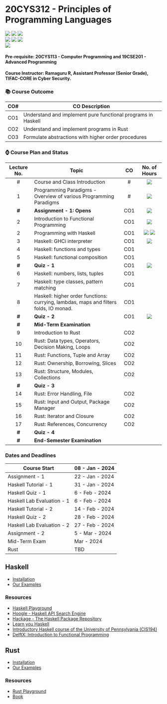 # 20CYS312 - Principles of Programming Languages
![](https://img.shields.io/badge/Batch-21CYS-lightgreen) ![](https://img.shields.io/badge/UG-blue) ![](https://img.shields.io/badge/Subject-PPL-blue) <br/>
![](https://img.shields.io/badge/Lecture-2-orange) ![](https://img.shields.io/badge/Practical-3-orange) ![](https://img.shields.io/badge/Credits-3-orange) <br/> ![](https://img.shields.io/badge/Students-85-gold)

#### Pre-requisite: 20CYS113 - Computer Programming and 19CSE201 - Advanced Programming

#### Course Instructor:  Ramaguru R, Assistant Professor (Senior Grade), TIFAC-CORE in Cyber Security.

### :books: Course Outcome

| CO#  | CO Description |
|------|----------------|
| CO1 | Understand and implement pure functional programs in Haskell |
| CO2 | Understand and implement programs in Rust |
| CO3 | Formulate abstractions with higher order procedures |

### :watch: Course Plan and Status

| Lecture No. | Topic | CO | No. of Hours |
|:-----------:|-------|:---:|:------------:|
| # | Course and Class Introduction  | # | ![](https://img.shields.io/badge/-08th_Jan-orange) |
| 1 | Programming Paradigms - Overview of various Programming Paradigms  | # | ![](https://img.shields.io/badge/-09th_Jan-orange) |
| **#** | **Assignment - 1: Opens** | CO1 | ![](https://img.shields.io/badge/-09th_Jan-brown) |
| 2 | Introduction to Functional Programming | CO1 | ![](https://img.shields.io/badge/-09th_Jan-brown) |
| 2 | Programming with Haskell | CO1 | ![](https://img.shields.io/badge/-09th_Jan-orange) ![](https://img.shields.io/badge/-10th_Jan-orange) |
| 3 | Haskell: GHCi interpreter  | CO1 | ![](https://img.shields.io/badge/-22nd_Jan-brown) |
| 4 | Haskell: functions and types  |  CO1 | |
| 5 | Haskell: functional composition  |  CO1 | |
| **#** | **Quiz - 1**| CO1 | ![](https://img.shields.io/badge/-6th_Feb-gold) |
| 6 | Haskell: numbers, lists, tuples | CO1 | |
| 7 | Haskell: type classes, pattern matching | CO1 | |
| 8 | Haskell: higher order functions: currying, lambdas, maps and filters folds, IO monad. | CO1 | |
| **#** | **Quiz - 2** | CO1 | ![](https://img.shields.io/badge/-28th_Feb-gold) | 
| **#** | **Mid-Term Examination** | | 
| 9 | Introduction to Rust  | CO2 | |
| 10 | Rust: Data types, Operators, Decision Making, Loops | CO2 | |
| 11 | Rust: Functions, Tuple and Array | CO2 | |
| 12 | Rust: Ownership, Borrowing, Slices | CO2 | |
| 13 | Rust: Structure, Modules, Collections | CO2 | |
| **#**  | **Quiz - 3** |
| 14 | Rust:  Error Handling, File | CO2 | |
| 15 | Rust: Input and Output, Package Manager | CO2 | |
| 16 | Rust: Iterator and Closure | CO2 | |
| 17 | Rust: References, Concurrency | CO2 | |
| **#**  | **Quiz - 4** |
| **#**  | **End-Semester Examination** |

### Dates and Deadlines

| Course Start | 08 - Jan - 2024 |
|--------------|-----------------|
| Assignment - 1 | 22 - Jan - 2024 |
| Haskell Tutorial - 1 | 31 - Jan - 2024 |
| Haskell Quiz - 1 | 6 - Feb - 2024 |
| Haskell Lab Evaluation - 1 | 6 - Feb - 2024 |
| Haskell Tutorial - 2 | 14 - Feb - 2024 |
| Haskell Quiz - 2 | 28 - Feb - 2024 |
| Haskell Lab Evaluation - 2 | 27 - Feb - 2024 |
| Assignment - 2 | 5 - Mar - 2024 |
| Mid-Term Exam | Mar - 2024 |
| Rust |  TBD |

## Haskell
- [Installation](https://www.haskell.org/ghcup/)
- [Our Examples](Assets/Haskell)

### Resources
- [Haskell Playground](https://play.haskell.org/)
- [Hoogle - Haskell API Search Engine](https://hoogle.haskell.org/)
- [Hackage - The Haskell Package Repository](https://hackage.haskell.org/)
- [Learn you Haskell](http://learnyouahaskell.com/chapters)
- [Introductory Haskell course of the University of Pennsylvania (CIS194)](https://www.seas.upenn.edu/~cis1940/spring13/lectures.html)
- [DelftX: Introduction to Functional Programming](https://www.edx.org/learn/computer-programming/delft-university-of-technology-introduction-to-functional-programming)

## Rust
- [Installation](https://www.rust-lang.org/tools/install)
- [Our Examples](Assets/Rust)

### Resources
- [Rust Playground](https://play.rust-lang.org/?version=stable&mode=debug&edition=2021)
- [Book](https://doc.rust-lang.org/book/)
